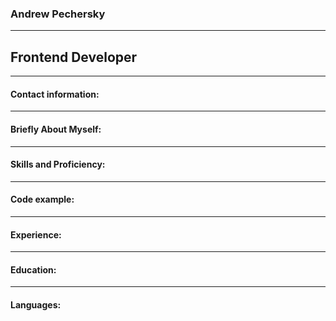 ### Andrew Pechersky
----------------------------------

## Frontend Developer

-----------------------------

#### Contact information:



-----------------------------

#### Briefly About Myself:



---------------------------

#### Skills and Proficiency:



---------------------------
#### Code example:



---------------------------

#### Experience:



---------------------------

#### Education:



---------------------------
#### Languages:
